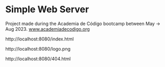 # Simple Web Server

Project made during the Academia de Código bootcamp between May -> Aug 2023. www.academiadecodigo.org
<p></p>

http://localhost:8080/index.html

http://localhost:8080/logo.png


http://localhost:8080/404.html
